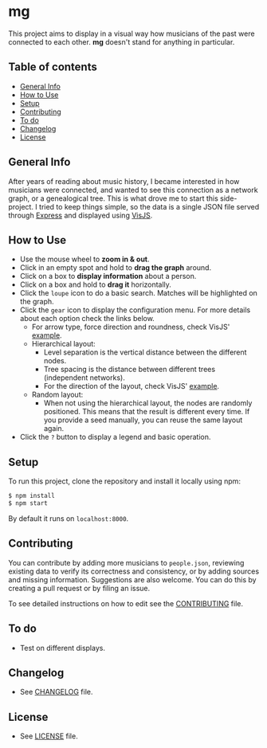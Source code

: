 # mg

This project aims to display in a visual way how musicians of the past were connected to each other. **mg** doesn't stand for anything in particular.

## Table of contents
- [General Info](#general-info)
- [How to Use](#how-to-use)
- [Setup](#setup)
- [Contributing](#contributing)
- [To do](#to-do)
- [Changelog](#changelog)
- [License](#license)

## General Info
After years of reading about music history, I became interested in how musicians  were connected, and wanted to see this connection as a network graph, or a genealogical tree. This is what drove me to start this side-project. I tried to keep things simple, so the data is a single JSON file served through [Express](https://expressjs.com/) and displayed using [VisJS](https://visjs.org/).

## How to Use
- Use the mouse wheel to **zoom in & out**.
- Click in an empty spot and hold to **drag the graph** around.
- Click on a box to **display information** about a person.
- Click on a box and hold to **drag it** horizontally.
- Click the `loupe` icon to do a basic search. Matches will be highlighted on the graph.
- Click the `gear` icon to display the configuration menu. For more details about each option check the links below.
	- For arrow type, force direction and roundness, check VisJS' [example](https://visjs.github.io/vis-network/examples/network/edgeStyles/smooth.html).
	- Hierarchical layout:
		- Level separation is the vertical distance between the different nodes.
		- Tree spacing is the distance between different trees (independent networks).
		- For the direction of the layout, check VisJS' [example](https://visjs.github.io/vis-network/examples/network/layout/hierarchicalLayoutUserdefined.html).
	- Random layout:
		- When not using the hierarchical layout, the nodes are randomly positioned. This means that the result is different every time. If you provide a seed manually, you can reuse the same layout again.
- Click the `?` button to display a legend and basic operation.

## Setup
To run this project, clone the repository and install it locally using npm:

```bash
$ npm install
$ npm start
```

By default it runs on `localhost:8000`.

## Contributing
You can contribute by adding more musicians to `people.json`, reviewing existing data to verify its correctness and consistency, or by adding sources and missing information. Suggestions are also welcome. You can do this by creating a pull request or by filing an issue.

To see detailed instructions on how to edit see the [CONTRIBUTING](CONTRIBUTING.md) file.

## To do
- Test on different displays.

## Changelog
- See [CHANGELOG](CHANGELOG.md) file.

## License
- See [LICENSE](LICENSE.md) file.